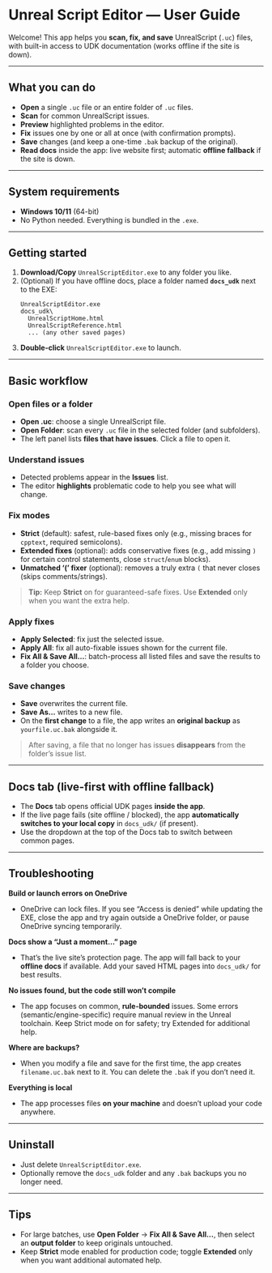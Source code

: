 # Unreal Script Editor — User Guide

Welcome! This app helps you **scan, fix, and save** UnrealScript (`.uc`) files, with built-in access to UDK documentation (works offline if the site is down).

---

## What you can do

- **Open** a single `.uc` file or an entire folder of `.uc` files.
- **Scan** for common UnrealScript issues.
- **Preview** highlighted problems in the editor.
- **Fix** issues one by one or all at once (with confirmation prompts).
- **Save** changes (and keep a one-time `.bak` backup of the original).
- **Read docs** inside the app: live website first; automatic **offline fallback** if the site is down.

---

## System requirements

- **Windows 10/11** (64-bit)
- No Python needed. Everything is bundled in the `.exe`.

---

## Getting started

1. **Download/Copy** `UnrealScriptEditor.exe` to any folder you like.  
2. (Optional) If you have offline docs, place a folder named **`docs_udk`** next to the EXE:
   ```
   UnrealScriptEditor.exe
   docs_udk\
     UnrealScriptHome.html
     UnrealScriptReference.html
     ... (any other saved pages)
   ```
3. **Double-click** `UnrealScriptEditor.exe` to launch.

---

## Basic workflow

### Open files or a folder
- **Open .uc**: choose a single UnrealScript file.
- **Open Folder**: scan every `.uc` file in the selected folder (and subfolders).
- The left panel lists **files that have issues**. Click a file to open it.

### Understand issues
- Detected problems appear in the **Issues** list.
- The editor **highlights** problematic code to help you see what will change.

### Fix modes
- **Strict** (default): safest, rule-based fixes only (e.g., missing braces for `cpptext`, required semicolons).
- **Extended fixes** (optional): adds conservative fixes (e.g., add missing `)` for certain control statements, close `struct`/`enum` blocks).  
- **Unmatched ‘(’ fixer** (optional): removes a truly extra `(` that never closes (skips comments/strings).

> **Tip:** Keep **Strict** on for guaranteed-safe fixes. Use **Extended** only when you want the extra help.

### Apply fixes
- **Apply Selected**: fix just the selected issue.
- **Apply All**: fix all auto-fixable issues shown for the current file.
- **Fix All & Save All…**: batch-process all listed files and save the results to a folder you choose.

### Save changes
- **Save** overwrites the current file.  
- **Save As…** writes to a new file.  
- On the **first change** to a file, the app writes an **original backup** as `yourfile.uc.bak` alongside it.

> After saving, a file that no longer has issues **disappears** from the folder’s issue list.

---

## Docs tab (live-first with offline fallback)

- The **Docs** tab opens official UDK pages **inside the app**.
- If the live page fails (site offline / blocked), the app **automatically switches to your local copy** in `docs_udk/` (if present).
- Use the dropdown at the top of the Docs tab to switch between common pages.

---

## Troubleshooting

**Build or launch errors on OneDrive**  
- OneDrive can lock files. If you see “Access is denied” while updating the EXE, close the app and try again outside a OneDrive folder, or pause OneDrive syncing temporarily.

**Docs show a “Just a moment…” page**  
- That’s the live site’s protection page. The app will fall back to your **offline docs** if available. Add your saved HTML pages into `docs_udk/` for best results.

**No issues found, but the code still won’t compile**  
- The app focuses on common, **rule-bounded** issues. Some errors (semantic/engine-specific) require manual review in the Unreal toolchain. Keep Strict mode on for safety; try Extended for additional help.

**Where are backups?**  
- When you modify a file and save for the first time, the app creates `filename.uc.bak` next to it. You can delete the `.bak` if you don’t need it.

**Everything is local**  
- The app processes files **on your machine** and doesn’t upload your code anywhere.

---

## Uninstall

- Just delete `UnrealScriptEditor.exe`.  
- Optionally remove the `docs_udk` folder and any `.bak` backups you no longer need.

---

## Tips

- For large batches, use **Open Folder** → **Fix All & Save All…**, then select an **output folder** to keep originals untouched.
- Keep **Strict** mode enabled for production code; toggle **Extended** only when you want additional automated help.
